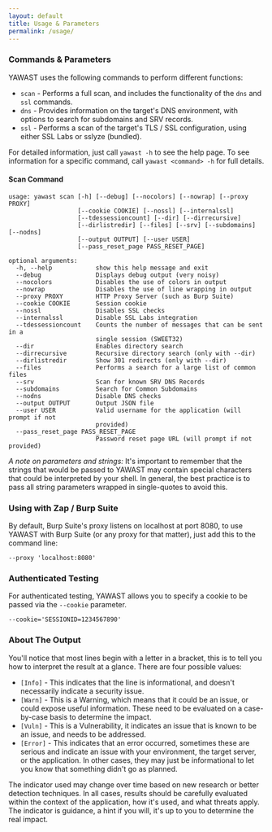 ```yaml
---
layout: default
title: Usage & Parameters
permalink: /usage/
---
```


### Commands & Parameters

YAWAST uses the following commands to perform different functions:

* `scan` - Performs a full scan, and includes the functionality of the `dns` and `ssl` commands.
* `dns` - Provides information on the target's DNS environment, with options to search for subdomains and SRV records.
* `ssl` - Performs a scan of the target's TLS / SSL configuration, using either SSL Labs or sslyze (bundled).

For detailed information, just call `yawast -h` to see the help page. To see information for a specific command, call `yawast <command> -h` for full details. 

#### Scan Command

```
usage: yawast scan [-h] [--debug] [--nocolors] [--nowrap] [--proxy PROXY]
                   [--cookie COOKIE] [--nossl] [--internalssl]
                   [--tdessessioncount] [--dir] [--dirrecursive]
                   [--dirlistredir] [--files] [--srv] [--subdomains] [--nodns]
                   [--output OUTPUT] [--user USER]
                   [--pass_reset_page PASS_RESET_PAGE]

optional arguments:
  -h, --help            show this help message and exit
  --debug               Displays debug output (very noisy)
  --nocolors            Disables the use of colors in output
  --nowrap              Disables the use of line wrapping in output
  --proxy PROXY         HTTP Proxy Server (such as Burp Suite)
  --cookie COOKIE       Session cookie
  --nossl               Disables SSL checks
  --internalssl         Disable SSL Labs integration
  --tdessessioncount    Counts the number of messages that can be sent in a
                        single session (SWEET32)
  --dir                 Enables directory search
  --dirrecursive        Recursive directory search (only with --dir)
  --dirlistredir        Show 301 redirects (only with --dir)
  --files               Performs a search for a large list of common files
  --srv                 Scan for known SRV DNS Records
  --subdomains          Search for Common Subdomains
  --nodns               Disable DNS checks
  --output OUTPUT       Output JSON file
  --user USER           Valid username for the application (will prompt if not
                        provided)
  --pass_reset_page PASS_RESET_PAGE
                        Password reset page URL (will prompt if not provided)
```

*A note on parameters and strings:* It's important to remember that the strings that would be passed to YAWAST may contain special characters that could be interpreted by your shell. In general, the best practice is to pass all string parameters wrapped in single-quotes to avoid this.

### Using with Zap / Burp Suite

By default, Burp Suite's proxy listens on localhost at port 8080, to use YAWAST with Burp Suite (or any proxy for that matter), just add this to the command line:

`--proxy 'localhost:8080'`

### Authenticated Testing

For authenticated testing, YAWAST allows you to specify a cookie to be passed via the `--cookie` parameter.

`--cookie='SESSIONID=1234567890'`

### About The Output

You'll notice that most lines begin with a letter in a bracket, this is to tell you how to interpret the result at a glance. There are four possible values:

* `[Info]` - This indicates that the line is informational, and doesn't necessarily indicate a security issue.
* `[Warn]` - This is a Warning, which means that it could be an issue, or could expose useful information. These need to be evaluated on a case-by-case basis to determine the impact.
* `[Vuln]` - This is a Vulnerability, it indicates an issue that is known to be an issue, and needs to be addressed.
* `[Error]` - This indicates that an error occurred, sometimes these are serious and indicate an issue with your environment, the target server, or the application. In other cases, they may just be informational to let you know that something didn't go as planned.

The indicator used may change over time based on new research or better detection techniques. In all cases, results should be carefully evaluated within the context of the application, how it's used, and what threats apply. The indicator is guidance, a hint if you will, it's up to you to determine the real impact.
